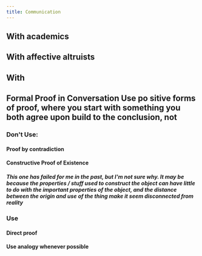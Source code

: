 ```yaml
---
title: Communication
---
```


## With academics

## With affective altruists

## With 

## **Formal Proof in Conversation** Use po sitive forms of proof, where you start with something you both agree upon build to the conclusion, not 
### Don't Use:
#### Proof by contradiction

#### Constructive Proof of Existence
##### This one has failed for me in the past, but I'm not sure why. It may be because the properties / stuff used to construct the object can have little to do with the important properties of the object, and the distance between the origin and use of the thing make it seem disconnected from reality

### Use
#### Direct proof

#### Use analogy whenever possible
